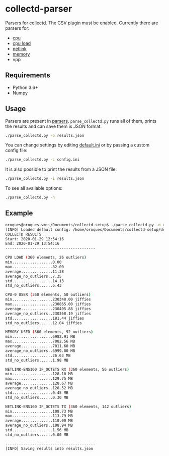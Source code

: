 # collectd-parser

Parsers for [collectd](https://github.com/collectd/collectd). The [CSV plugin](https://collectd.org/wiki/index.php/Plugin:CSV) must be enabled. Currently there are parsers for:
* [cpu](https://collectd.org/wiki/index.php/Plugin:CPU)
* [cpu load](https://collectd.org/wiki/index.php/Plugin:Load)
* [netlink](https://collectd.org/wiki/index.php/Plugin:Netlink)
* [memory](https://collectd.org/wiki/index.php/Plugin:Memory)
* vpp

## Requirements
* Python 3.6+
* Numpy

## Usage
Parsers are present in [parsers](parsers). `parse_collectd.py` runs all of them, prints the results and can save them is JSON format:
```sh
./parse_collectd.py -o results.json
```

You can change settings by editing [default.ini](default.ini) or by passing a custom config file:
```sh
./parse_collectd.py -c config.ini
```

It is also possible to print the results from a JSON file:
```sh
./parse_collectd.py -i results.json
```

To see all available options:
```sh
./parse_collectd.py -h
```

## Example

```sh
oroques@oroques-vm:~/Documents/collectd-setup$ ./parse_collectd.py -o results.json
[INFO] Loaded default config: /home/oroques/Documents/collectd-setup/default.ini
COLLECTD RESULTS
Start: 2020-01-29 12:54:16
End: 2020-01-29 13:54:16
----------------------------------------

CPU LOAD (360 elements, 26 outliers)
min..................0.00 
max..................82.00 
average..............11.38 
average_no_outliers..7.35 
std..................14.13 
std_no_outliers......6.43 

CPU-0 USER (360 elements, 50 outliers)
min..................230348.00 jiffies
max..................230865.00 jiffies
average..............230495.88 jiffies
average_no_outliers..230368.19 jiffies
std..................181.44 jiffies
std_no_outliers......12.04 jiffies

MEMORY USED (360 elements, 92 outliers)
min..................6982.91 MB
max..................7082.56 MB
average..............7011.60 MB
average_no_outliers..6999.00 MB
std..................26.63 MB
std_no_outliers......1.98 MB

NETLINK-ENS160 IF_OCTETS RX (360 elements, 56 outliers)
min..................128.10 MB
max..................129.75 MB
average..............128.67 MB
average_no_outliers..128.52 MB
std..................0.45 MB
std_no_outliers......0.30 MB

NETLINK-ENS160 IF_OCTETS TX (360 elements, 142 outliers)
min..................108.73 MB
max..................113.79 MB
average..............110.00 MB
average_no_outliers..108.94 MB
std..................1.56 MB
std_no_outliers......0.00 MB

----------------------------------------
[INFO] Saving results into results.json
```
